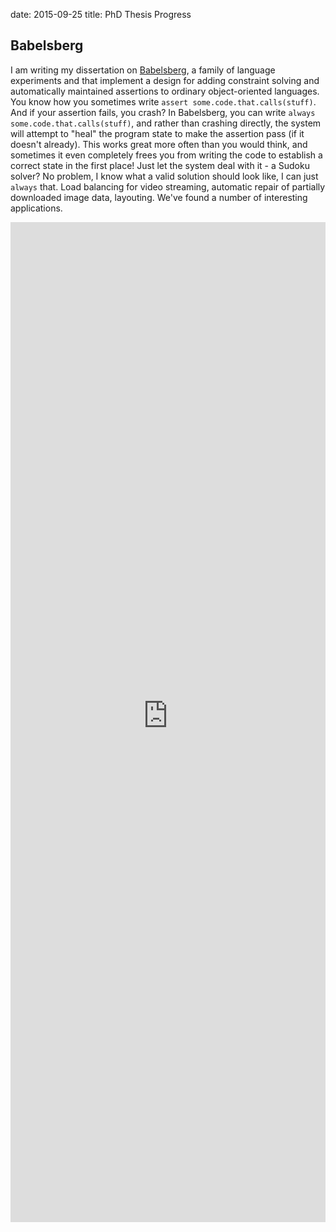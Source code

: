 date: 2015-09-25
title: PhD Thesis Progress

## Babelsberg

I am writing my dissertation on [Babelsberg](https://github.com/babelsberg/), a
family of language experiments and that implement a design for adding constraint
solving and automatically maintained assertions to ordinary object-oriented
languages. You know how you sometimes write `assert
some.code.that.calls(stuff)`. And if your assertion fails, you crash? In
Babelsberg, you can write `always some.code.that.calls(stuff)`, and rather than
crashing directly, the system will attempt to "heal" the program state to make
the assertion pass (if it doesn't already). This works great more often than you
would think, and sometimes it even completely frees you from writing the code to
establish a correct state in the first place! Just let the system deal with it -
a Sudoku solver? No problem, I know what a valid solution should look like, I
can just `always` that. Load balancing for video streaming, automatic repair of
partially downloaded image data, layouting. We've found a number of interesting
applications.

<iframe src="https://dl.dropboxusercontent.com/u/26242153/phdthesis/index.html"
       width="100%"
       height="1600px"
       style="border: none; overflow: hidden" />

